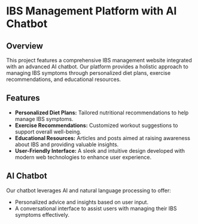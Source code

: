 # IBS Management Platform with AI Chatbot

## Overview

This project features a comprehensive IBS management website integrated with an advanced AI chatbot. Our platform provides a holistic approach to managing IBS symptoms through personalized diet plans, exercise recommendations, and educational resources.

## Features

- **Personalized Diet Plans:** Tailored nutritional recommendations to help manage IBS symptoms.
- **Exercise Recommendations:** Customized workout suggestions to support overall well-being.
- **Educational Resources:** Articles and posts aimed at raising awareness about IBS and providing valuable insights.
- **User-Friendly Interface:** A sleek and intuitive design developed with modern web technologies to enhance user experience.

## AI Chatbot

Our chatbot leverages AI and natural language processing to offer:
- Personalized advice and insights based on user input.
- A conversational interface to assist users with managing their IBS symptoms effectively.

